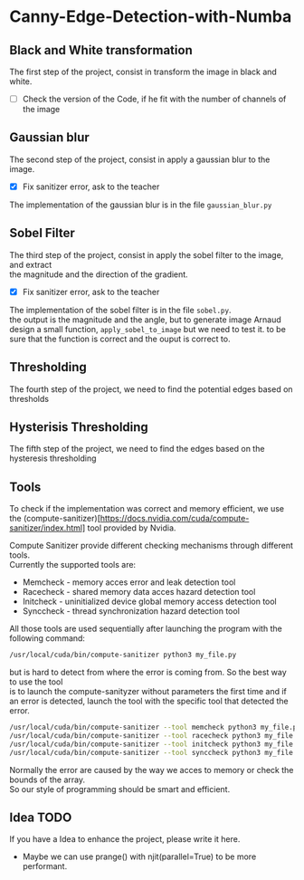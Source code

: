 # Canny-Edge-Detection-with-Numba

## Black and White transformation

The first step  of the project, consist in transform the image in black and white. 

- [ ] Check the version of the Code, if he fit with the number of channels of the image

## Gaussian blur

The second step of the project, consist in apply a gaussian blur to the image.

- [X] Fix sanitizer error, ask to the teacher

The implementation of the gaussian blur is in the file `gaussian_blur.py`

## Sobel Filter

The third step of the project, consist in apply the sobel filter to the image, and extract  
the magnitude and the direction of the gradient. 

- [X] Fix sanitizer error, ask to the teacher

The implementation of the sobel filter is in the file `sobel.py`.    
the output is the magnitude and the angle, but to generate image Arnaud design a small function, `apply_sobel_to_image` but we need to test it. 
to be sure that the function is correct and the ouput is correct to. 


## Thresholding

The fourth step of the project, we need to find the potential edges based on thresholds


## Hysterisis Thresholding

The fifth step of the project, we need to find the edges based on the hysteresis thresholding

## Tools

To check if the implementation was correct and memory efficient, we use 
the (compute-sanitizer)[https://docs.nvidia.com/cuda/compute-sanitizer/index.html]  tool provided by 
Nvidia.

Compute Sanitizer provide different checking mechanisms through different tools.   
Currently the supported tools are: 

- Memcheck - memory acces error and leak detection tool
- Racecheck - shared memory data acces hazard detection tool
- Initcheck - uninitialized device global memory access detection tool
- Synccheck - thread synchronization hazard detection tool

All those tools are used sequentially after launching the program with the following command: 

```bash
/usr/local/cuda/bin/compute-sanitizer python3 my_file.py
```
but is hard to detect from where the error is coming from. So the best way to use the tool   
is to launch the compute-sanityzer without parameters the first time and if an error is detected, 
launch the tool with the specific tool that detected the error. 

```bash
/usr/local/cuda/bin/compute-sanitizer --tool memcheck python3 my_file.py
/usr/local/cuda/bin/compute-sanitizer --tool racecheck python3 my_file.py
/usr/local/cuda/bin/compute-sanitizer --tool initcheck python3 my_file.py
/usr/local/cuda/bin/compute-sanitizer --tool synccheck python3 my_file.py
```

Normally the error are caused by the way we acces to memory or check the bounds of the array.    
So our style of programming should be smart and efficient.

## Idea TODO 

If you have a Idea to enhance the project, please write it here.

- Maybe we can use prange() with njit(parallel=True) to be more performant.